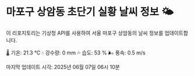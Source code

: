 
# 마포구 상암동 초단기 실황 날씨 정보 🌤️

이 리포지토리는 기상청 API를 사용하여 서울 마포구 상암동의 날씨 정보를 업데이트합니다. 

🌡️ 기온: 21.3 ℃
💧 강수량: 0 mm
💦 습도: 53 %
🌬️ 풍속: 0.5 m/s

마지막 업데이트 시각: 2025년 06월 07일 06시 10분    

